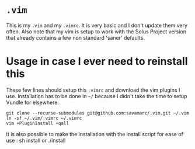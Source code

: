 # `.vim`
This is my `.vim` and my `.vimrc`. It is very basic and I don't update them very
often. Also note that my vim is setup to work with the Solus Project version
that already contains a few non standard 'saner' defaults.

# Usage in case I ever need to reinstall this

These few lines should setup this `.vimrc` and download the vim plugins I use.
Installation has to be done in `~/` because I didn't take the time to setup
Vundle for elsewhere.

    git clone --recurse-submodules git@github.com:savamarc/.vim.git ~/.vim
    ln -sf ~/.vim/.vimrc ~/.vimrc
    vim +PluginInstall +qall

It is also possible to make the installation with the install script for ease of
use :
    sh install
or
    ./install
